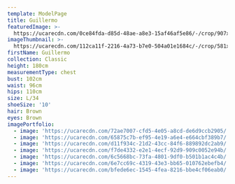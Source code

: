 ```yaml
---
template: ModelPage
title: Guillermo
featuredImage: >-
  https://ucarecdn.com/0ce84fda-d85d-48ae-a8e3-15af46af5e86/-/crop/907x551/0,178/-/preview/
imageThumbnail: >-
  https://ucarecdn.com/112ca11f-2216-4a73-b7e0-504a01e1684c/-/crop/581x769/221,209/-/preview/
firstName: Guillermo
collection: Classic
height: 180cm
measurementType: chest
bust: 102cm
waist: 96cm
hips: 110cm
size: L/34
shoeSize: '10'
hair: Brown
eyes: Brown
imagePortfolio:
  - image: 'https://ucarecdn.com/72ae7007-cfd5-4e05-a8cd-de6d9ccb2905/'
  - image: 'https://ucarecdn.com/65875c7b-ef95-4e19-a6e4-e664cbf389b7/'
  - image: 'https://ucarecdn.com/d11f934c-21d2-43cc-84f6-889892dc2ab9/'
  - image: 'https://ucarecdn.com/f7de4332-e2e1-4ecf-92d9-909c0052e94b/'
  - image: 'https://ucarecdn.com/6c5668bc-73fa-4801-9df0-b501b1ac4c4b/'
  - image: 'https://ucarecdn.com/6e7cc69c-4319-43e3-bb65-010762ebefb4/'
  - image: 'https://ucarecdn.com/bfede6ec-1545-4fea-8216-bbe4cf06eab0/'
---
```


